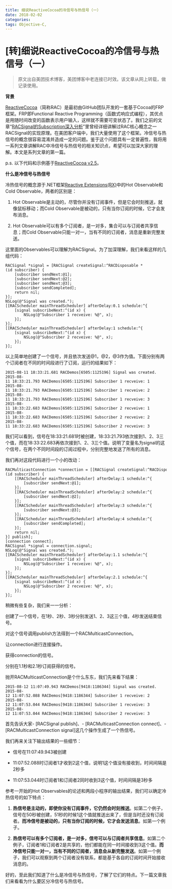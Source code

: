 ```yaml
---
title: 细说ReactiveCocoa的冷信号与热信号（一）
date: 2018-02-02
categories:
tags: Objective-C,
---
```


# [转]细说ReactiveCocoa的冷信号与热信号（一）

>原文出自美团技术博客，美团博客中老连接已时效。该文章从网上转载，做记录使用。

**背景**

[ReactiveCocoa](http://www.github.com/ReactiveCocoa/ReactiveCocoa)（简称RAC）是最初由GitHub团队开发的一套基于Cocoa的FRP框架。FRP即Functional Reactive Programming（函数式响应式编程），其优点是用随时间改变的函数表示用户输入，这样就不需要可变状态了。我们之前的文章“[RACSignal的Subscription深入分析](http://tech.meituan.com/RACSignalSubscription.html)”里曾经详细讲解过RAC核心概念之一RACSignal的实现原理。在美团客户端中，我们大量使用了这个框架。冷信号与热信号的概念很容易混淆并造成一定的问题。鉴于这个问题具有一定普遍性，我将用一系列文章讲解RAC中冷信号与热信号的相关知识点，希望可以加深大家的理解。本文是系列文章的第一篇。

p.s. 以下代码和示例基于[ReactiveCocoa v2.5](https://github.com/ReactiveCocoa/ReactiveCocoa/releases/tag/v2.5)。

**什么是冷信号与热信号**

冷热信号的概念源于.NET框架[Reactive Extensions(RX)](https://msdn.microsoft.com/en-us/library/hh242985.aspx)中的Hot Observable和Cold Observable，两者的区别是：

1.  Hot Observable是主动的，尽管你并没有订阅事件，但是它会时刻推送，就像鼠标移动；而Cold Observable是被动的，只有当你订阅的时候，它才会发布消息。
    
2.  Hot Observable可以有多个订阅者，是一对多，集合可以与订阅者共享信息；而Cold Observable只能一对一，当有不同的订阅者，消息是重新完整发送。
    

这里面的Observables可以理解为RACSignal。为了加深理解，我们来看这样的几组代码：

```
RACSignal *signal = [RACSignal createSignal:^RACDisposable *(id subscriber) {
    [subscriber sendNext:@1];
    [subscriber sendNext:@2];
    [subscriber sendNext:@3];
    [subscriber sendCompleted];
    return nil;
}];
NSLog(@"Signal was created.");
[[RACScheduler mainThreadScheduler] afterDelay:0.1 schedule:^{
    [signal subscribeNext:^(id x) {
        NSLog(@"Subscriber 1 recveive: %@", x);
    }];
}];
[[RACScheduler mainThreadScheduler] afterDelay:1 schedule:^{
    [signal subscribeNext:^(id x) {
        NSLog(@"Subscriber 2 recveive: %@", x);
    }];
}];
```
以上简单地创建了一个信号，并且依次发送@1，@2，@3作为值。下面分别有两个订阅者在不同的时间段进行了订阅，运行的结果如下：

```
2015-08-11 18:33:21.681 RACDemos[6505:1125196] Signal was created.
2015-08-11 18:33:21.793 RACDemos[6505:1125196] Subscriber 1 recveive: 1
2015-08-11 18:33:21.793 RACDemos[6505:1125196] Subscriber 1 recveive: 2
2015-08-11 18:33:21.793 RACDemos[6505:1125196] Subscriber 1 recveive: 3
2015-08-11 18:33:22.683 RACDemos[6505:1125196] Subscriber 2 recveive: 1
2015-08-11 18:33:22.683 RACDemos[6505:1125196] Subscriber 2 recveive: 2
2015-08-11 18:33:22.683 RACDemos[6505:1125196] Subscriber 2 recveive: 3
```
我们可以看到，信号在18:33:21.681时被创建，18:33:21.793依次接到1、2、3三个值，而在18:33:22.683再依次接到1、2、3三个值。说明了变量名为signal的这个信号，在两个不同时间段的订阅过程中，分别完整地发送了所有的消息。

我们再对这段代码进行一个小的改动：

```
RACMulticastConnection *connection = [[RACSignal createSignal:^RACDisposable *(id subscriber) {
    [[RACScheduler mainThreadScheduler] afterDelay:1 schedule:^{
        [subscriber sendNext:@1];
    }];
    [[RACScheduler mainThreadScheduler] afterDelay:2 schedule:^{
        [subscriber sendNext:@2];
    }];
    [[RACScheduler mainThreadScheduler] afterDelay:3 schedule:^{
        [subscriber sendNext:@3];
    }];
    [[RACScheduler mainThreadScheduler] afterDelay:4 schedule:^{
        [subscriber sendCompleted];
    }];
    return nil;
}] publish];
[connection connect];
RACSignal *signal = connection.signal;
NSLog(@"Signal was created.");
[[RACScheduler mainThreadScheduler] afterDelay:1.1 schedule:^{
    [signal subscribeNext:^(id x) {
        NSLog(@"Subscriber 1 recveive: %@", x);
    }];
}];
[[RACScheduler mainThreadScheduler] afterDelay:2.1 schedule:^{
    [signal subscribeNext:^(id x) {
        NSLog(@"Subscriber 2 recveive: %@", x);
    }];
}];
```
稍微有些复杂，我们来一一分析：

创建了一个信号，在1秒、2秒、3秒分别发送1、2、3这三个值，4秒发送结束信号。

对这个信号调用publish方法得到一个RACMulticastConnection。

让connection进行连接操作。

获得connection的信号。

分别在1.1秒和2.1秒订阅获得的信号。

抛开RACMulticastConnection是个什么东东，我们先来看下结果：


```
2015-08-12 11:07:49.943 RACDemos[9418:1186344] Signal was created.
2015-08-12 11:07:52.088 RACDemos[9418:1186344] Subscriber 1 recveive: 2
2015-08-12 11:07:53.044 RACDemos[9418:1186344] Subscriber 1 recveive: 3
2015-08-12 11:07:53.044 RACDemos[9418:1186344] Subscriber 2 recveive: 3
```
首先告诉大家\- \[RACSignal publish\]、- \[RACMulticastConnection connect\]、- \[RACMulticastConnection signal\]这几个操作生成了一个热信号。

我们再来关注下输出结果的一些细节：

*   信号在11:07:49.943被创建
    
*   11:07:52.088时订阅者1才收到2这个值，说明1这个值没有接收到，时间间隔是2秒多
    
*   11:07:53.044时订阅者1和订阅者2同时收到3这个值，时间间隔是3秒多
    

参考一开始的Hot Observables的论述和两段小程序的输出结果，我们可以确定冷热信号的如下特点：

1.  **热信号是主动的，即使你没有订阅事件，它仍然会时刻推送**。如第二个例子，信号在50秒被创建，51秒的时候1这个值就推送出来了，但是当时还没有订阅者。**而冷信号是被动的，只有当你订阅的时候，它才会发送消息**。如第一个例子。
    
2.  **热信号可以有多个订阅者，是一对多，信号可以与订阅者共享信息**。如第二个例子，订阅者1和订阅者2是共享的，他们都能在同一时间接收到3这个值。**而冷信号只能一对一，当有不同的订阅者，消息会从新完整发送**。如第一个例子，我们可以观察到两个订阅者没有联系，都是基于各自的订阅时间开始接收消息的。
    

好的，至此我们知道了什么是冷信号与热信号，了解了它们的特点。下一篇文章我们来看看为什么要区分冷信号与热信号。

